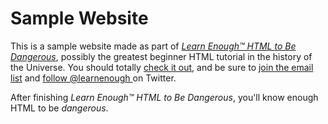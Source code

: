 # Sample Website

This is a sample website made as part of [*Learn Enough™ HTML to Be
Dangerous*](https://www.learnenough.com/html-tutorial), possibly the greatest
beginner HTML tutorial in the history of the Universe. You should totally [
check it out](https://www.learnenough.com/html-tutorial), and be sure to [join
the email list](http://learnenough.com/#email_list) and [follow @learnenough
](http://twitter.com/learnenough) on Twitter.

After finishing *Learn Enough™ HTML to Be Dangerous*, you'll know enough HTML
to be *dangerous*. 
